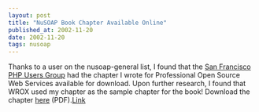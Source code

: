 ```yaml
---
layout: post
title: "NuSOAP Book Chapter Available Online"
published_at: 2002-11-20
date: 2002-11-20
tags: nusoap
---
```


Thanks to a user on the nusoap-general list, I found that the [San Francisco PHP Users Group](http://www.phpgroup.org) had the chapter I wrote for Professional Open Source Web Services available for download. Upon further research, I found that WROX used my chapter as the sample chapter for the book! Download the chapter [here](/download.php?url=/nusoap/downloads/7469_Chap08.pdf) (PDF).[Link](http://www.wrox.com/books/sample-chapters/SampleChapter_1861007469.pdf)  